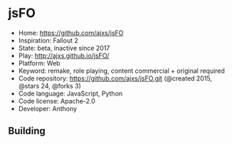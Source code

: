 # jsFO

- Home: https://github.com/ajxs/jsFO
- Inspiration: Fallout 2
- State: beta, inactive since 2017
- Play: http://ajxs.github.io/jsFO/
- Platform: Web
- Keyword: remake, role playing, content commercial + original required
- Code repository: https://github.com/ajxs/jsFO.git (@created 2015, @stars 24, @forks 3)
- Code language: JavaScript, Python
- Code license: Apache-2.0
- Developer: Anthony

## Building
